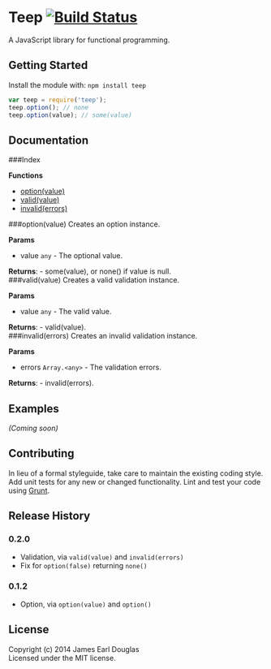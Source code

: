 # Teep [![Build Status](https://secure.travis-ci.org/earldouglas/teep.png?branch=master)](http://travis-ci.org/james/teep)

A JavaScript library for functional programming.

## Getting Started
Install the module with: `npm install teep`

```javascript
var teep = require('teep');
teep.option(); // none
teep.option(value); // some(value)
```

## Documentation

###Index

**Functions**

* [option(value)](#option)
* [valid(value)](#valid)
* [invalid(errors)](#invalid)
 
<a name="option"></a>
###option(value)
Creates an option instance.

**Params**

- value `any` - The optional value.  

**Returns**:  - some(value), or none() if value is null.  
<a name="valid"></a>
###valid(value)
Creates a valid validation instance.

**Params**

- value `any` - The valid value.  

**Returns**:  - valid(value).  
<a name="invalid"></a>
###invalid(errors)
Creates an invalid validation instance.

**Params**

- errors `Array.<any>` - The validation errors.  

**Returns**:  - invalid(errors).  

## Examples
_(Coming soon)_

## Contributing
In lieu of a formal styleguide, take care to maintain the existing coding style. Add unit tests for any new or changed functionality. Lint and test your code using [Grunt](http://gruntjs.com/).

## Release History

### 0.2.0

* Validation, via `valid(value)` and `invalid(errors)`
* Fix for `option(false)` returning `none()`

### 0.1.2

* Option, via `option(value)` and `option()`

## License
Copyright (c) 2014 James Earl Douglas  
Licensed under the MIT license.
